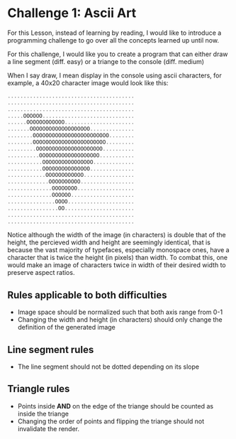 # Challenge 1: Ascii Art

For this Lesson, instead of learning by reading, I would like to
introduce a programming challenge to go over all the concepts learned
up until now.

For this challenge, I would like you to create a program that can either
draw a line segment (diff. easy) or a triange to the console (diff. medium)

When I say draw, I mean display in the console using ascii characters, for
example, a 40x20 character image would look like this:

```cpp
........................................
........................................
........................................
.....OOOOOO.............................
......OOOOOOOOOOOO......................
.......OOOOOOOOOOOOOOOOOOO..............
........OOOOOOOOOOOOOOOOOOOOOOOO........
........OOOOOOOOOOOOOOOOOOOOOOO.........
.........OOOOOOOOOOOOOOOOOOOOO..........
..........OOOOOOOOOOOOOOOOOOO...........
...........OOOOOOOOOOOOOOOO.............
...........OOOOOOOOOOOOOOO..............
............OOOOOOOOOOOO................
.............OOOOOOOOOO.................
..............OOOOOOOO..................
..............OOOOOO....................
...............OOOO.....................
................OO......................
........................................
........................................
```

Notice although the width of the image (in characters) is double that of the height,
the percieved width and height are seemingly identical, that is because the vast
majority of typefaces, especially monospace ones, have a character that is twice the
height (in pixels) than width. To combat this, one would make an image of characters
twice in width of their desired width to preserve aspect ratios.

## Rules applicable to both difficulties

- Image space should be normalized such that both axis range from 0-1
- Changing the width and height (in characters) should only change the
  definition of the generated image

## Line segment rules

- The line segment should not be dotted depending on its slope

## Triangle rules

- Points inside **AND** on the edge of the triange should be counted as inside
  the triange
- Changing the order of points and flipping the triange should not invalidate the
  render.
